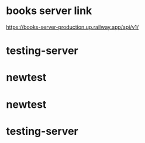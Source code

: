 # books server link

https://books-server-production.up.railway.app/api/v1/
# testing-server
# newtest
# newtest
# testing-server
